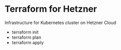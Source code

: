 # Terraform for Hetzner

Infrastructure for Kubernetes cluster on Hetzner Cloud

* terraform init
* terraform plan
* terraform apply